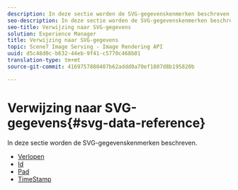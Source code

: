 ```yaml
---
description: In deze sectie worden de SVG-gegevenskenmerken beschreven.
seo-description: In deze sectie worden de SVG-gegevenskenmerken beschreven.
seo-title: Verwijzing naar SVG-gegevens
solution: Experience Manager
title: Verwijzing naar SVG-gegevens
topic: Scene7 Image Serving - Image Rendering API
uuid: d5c48d0c-b632-44eb-9f41-c5770c468b01
translation-type: tm+mt
source-git-commit: 4169757880407b62addd0a70ef1807d8b195820b

---
```



# Verwijzing naar SVG-gegevens{#svg-data-reference}

In deze sectie worden de SVG-gegevenskenmerken beschreven.

* [Verlopen](r-expiration-svg.md)
* [Id](r-id-svg.md)
* [Pad](r-path-svg.md)
* [TimeStamp](r-timestamp-svg.md)
